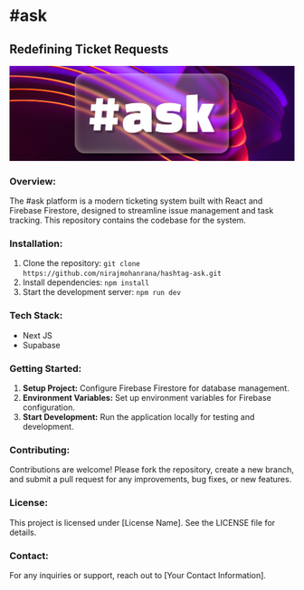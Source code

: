# #ask
## Redefining Ticket Requests

![#ask](public/assets/ask-cover.png)

### Overview:
The #ask platform is a modern ticketing system built with React and Firebase Firestore, designed to streamline issue management and task tracking. This repository contains the codebase for the system.

### Installation:
1. Clone the repository: `git clone https://github.com/nirajmohanrana/hashtag-ask.git`
2. Install dependencies: `npm install`
3. Start the development server: `npm run dev`

### Tech Stack:
- Next JS
- Supabase

### Getting Started:
1. **Setup Project:** Configure Firebase Firestore for database management.
2. **Environment Variables:** Set up environment variables for Firebase configuration.
3. **Start Development:** Run the application locally for testing and development.

### Contributing:
Contributions are welcome! Please fork the repository, create a new branch, and submit a pull request for any improvements, bug fixes, or new features.

### License:
This project is licensed under [License Name]. See the LICENSE file for details.

### Contact:
For any inquiries or support, reach out to [Your Contact Information].